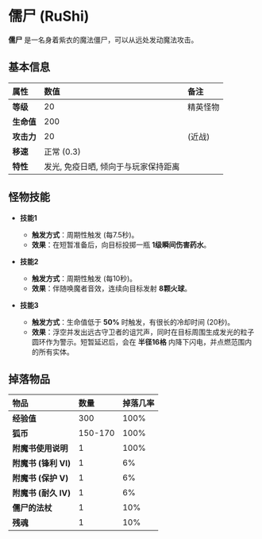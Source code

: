 # 儒尸 (RuShi)

**儒尸** 是一名身着紫衣的魔法僵尸，可以从远处发动魔法攻击。

## 基本信息

| 属性 | 数值 | 备注 |
| :--- | :--- | :--- |
| **等级** | 20 | 精英怪物 |
| **生命值** | 200 | |
| **攻击力** | 20 | (近战) |
| **移速** | 正常 (0.3) | |
| **特性** | 发光, 免疫日晒, 倾向于与玩家保持距离 | |

## 怪物技能

- **技能1**
  - **触发方式**：周期性触发 (每7.5秒)。
  - **效果**：在短暂准备后，向目标投掷一瓶 **1级瞬间伤害药水**。

- **技能2**
  - **触发方式**：周期性触发 (每10秒)。
  - **效果**：伴随唤魔者音效，连续向目标发射 **8颗火球**。

- **技能3**
  - **触发方式**：生命值低于 **50%** 时触发，有很长的冷却时间 (20秒)。
  - **效果**：浮空并发出远古守卫者的诅咒声，同时在目标周围生成发光的粒子圆环作为警示。短暂延迟后，会在 **半径16格** 内降下闪电，并点燃范围内的所有实体。

## 掉落物品

| 物品 | 数量 | 掉落几率 |
| :--- | :--- | :--- |
| **经验值** | 300 | 100% |
| **狐币**| 150-170 | 100% |
| **附魔书使用说明**| 1 | 100% |
| **附魔书 (锋利 VI)**| 1 | 6% |
| **附魔书 (保护 V)** | 1 | 6% |
| **附魔书 (耐久 IV)** | 1 | 6% |
| **儒尸的法杖** | 1 | 10% |
| **残魂** | 1 | 10% |